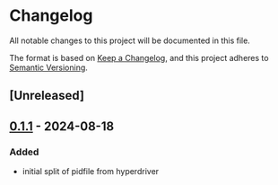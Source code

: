 # Changelog
All notable changes to this project will be documented in this file.

The format is based on [Keep a Changelog](https://keepachangelog.com/en/1.0.0/),
and this project adheres to [Semantic Versioning](https://semver.org/spec/v2.0.0.html).

## [Unreleased]

## [0.1.1](https://github.com/alexrudy/pidfile/compare/v0.1.0...v0.1.1) - 2024-08-18

### Added
- initial split of pidfile from hyperdriver

